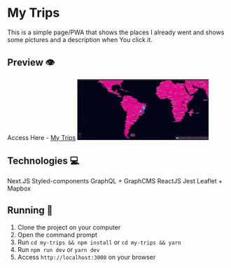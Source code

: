 # My Trips

This is a simple page/PWA that shows the places I already went
and shows some pictures and a description when You click it.

## Preview 👁

Access Here - [My Trips]('https://my-trips-hemerson-git.vercel.app/')
<img width="300" src="./.github/preview.png"/>

## Technologies 💻

Next.JS
Styled-components
GraphQL + GraphCMS
ReactJS
Jest
Leaflet + Mapbox

## Running 🏃

1. Clone the project on your computer
2. Open the command prompt
3. Run `cd my-trips && npm install` or `cd my-trips && yarn`
4. Run `npm run dev` or `yarn dev`
5. Access `http://localhost:3000` on your browser
